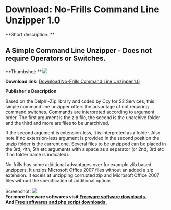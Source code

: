 # Download: No-Frills Command Line Unzipper 1.0

**Short description: **

## A Simple Command Line Unzipper - Does not require Operators or Switches.

  
**Thumbshot: **![](http://www.freewarefiles.com/screenshot/nofrillsunzip_md.jpg)   
  
**Download link:** [Download No-Frills Command Line Unzipper 1.0](http://freesoftwares.boysofts.com/No-Frills-Command-Line-Unzipper_program_51808.html)  
  

**Publisher's Description**  
  

Based on the Delphi-Zip library and coded by Ccy for S2 Services, this simple
command line unzipper offers the advantage of not requiring command switches.
Commands are interpreted according to argument order. The first argument is
the zip file, the second is the unarchive folder and the third and more are
files to be unarchived.

If the second argument is extension-less, it is interpreted as a folder. Also
note if no extension-less argument is provided in the second position the
unzip folder is the current one. Several files to be unzipped can be placed in
the 3rd, 4th, 5th etc arguments with a space as a separator (or 2nd, 3rd etc
if no folder name is indicated).

No-frills has some additional advantages over for example zlib based
unzippers. It unzips Microsoft Office 2007 files without an added a zip
extension. It excels at unzipping corrupted zip and Microsoft Office 2007
files without the specification of additional options.

  
  
Screenshot: ![](http://www.freewarefiles.com/screenshot/nofrillsunzip.jpg)  
**For more freeware softwares visit [Freeware software downloads.](http://freesoftwares.boysofts.com/)**   
**And [Free softwares and php script downloads.](http://www.boysofts.com/)**

